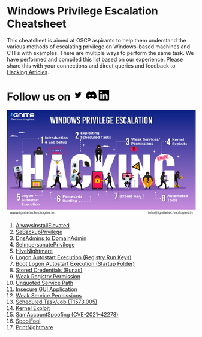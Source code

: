 # Windows Privilege Escalation Cheatsheet

This cheatsheet is aimed at OSCP aspirants to help them understand the various methods of escalating privilege on Windows-based machines and CTFs with examples. There are multiple ways to perform the same task. We have performed and compiled this list based on our experience. Please share this with your connections and direct queries and feedback to [Hacking Articles](https://twitter.com/hackinarticles).

[1]: http://www.twitter.com/hackinarticles

[1.5]: https://raw.githubusercontent.com/Ignitetechnologies/Windows-Privilege-Escalation/main/linked.png
[1.6]: https://www.linkedin.com/company/hackingarticles/
[1.3]: https://raw.githubusercontent.com/Ignitetechnologies/Windows-Privilege-Escalation/main/discord.png
[1.4]: https://discord.com/invite/kyKvXwK4Bk
[1.1]: https://raw.githubusercontent.com/Ignitetechnologies/Windows-Privilege-Escalation/main/twitter.png
[1]: http://www.twitter.com/hackinarticles
# Follow us on [![alt text][1.1]][1] [![alt text][1.3]][1.4] [![alt text][1.5]][1.6]

![image](https://raw.githubusercontent.com/Ignitetechnologies/Windows-Privilege-Escalation/main/winprivs.jpg)

1. [AlwaysInstallElevated](https://www.hackingarticles.in/windows-privilege-escalation-alwaysinstallelevated//)
2. [SeBackupPrivilege](https://www.hackingarticles.in/windows-privilege-escalation-sebackupprivilege/)
3. [DnsAdmins to DomainAdmin](https://www.hackingarticles.in/windows-privilege-escalation-dnsadmins-to-domainadmin/)
4. [SeImpersonatePrivilege](https://www.hackingarticles.in/windows-privilege-escalation-seimpersonateprivilege/)
5. [HiveNightmare](https://www.hackingarticles.in/windows-privilege-escalation-hivenightmare/)
6. [Logon Autostart Execution (Registry Run Keys)](https://www.hackingarticles.in/windows-privilege-escalation-logon-autostart-execution-registry-run-keys/)
7. [Boot Logon Autostart Execution (Startup Folder)](https://www.hackingarticles.in/windows-privilege-escalation-boot-logon-autostart-execution-startup-folder/)
8. [Stored Credentials (Runas)](https://www.hackingarticles.in/windows-privilege-escalation-stored-credentials-runas/)
9. [Weak Registry Permission](https://www.hackingarticles.in/windows-privilege-escalation-weak-registry-permission/)
10. [Unquoted Service Path](https://www.hackingarticles.in/windows-privilege-escalation-unquoted-service-path/)
11. [Insecure GUI Application](https://www.hackingarticles.in/windows-privilege-escalation-insecure-gui-application/)
12. [Weak Service Permissions](https://www.hackingarticles.in/windows-privilege-escalation-weak-services-permission/)
13. [Scheduled Task/Job (T1573.005)](https://www.hackingarticles.in/windows-privilege-escalation-scheduled-task-job-t1573-005/)
14. [Kernel Exploit](https://www.hackingarticles.in/windows-privilege-escalation-kernel-exploit/)
15. [SamAccountSpoofing (CVE-2021–42278)](https://www.hackingarticles.in/active-directory-privilege-escalation-cve-2021-42278/)
16. [SpoolFool](https://www.hackingarticles.in/windows-privilege-escalation-spoolfool/)
17. [PrintNightmare](https://www.hackingarticles.in/windows-privilege-escalation-printnightmare/)
